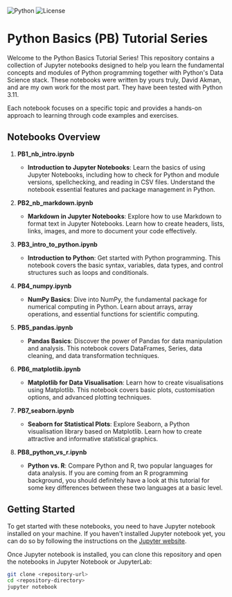 ![Python](https://img.shields.io/badge/Python-3.x-blue.svg)
![License](https://img.shields.io/badge/License-MIT-brightgreen.svg)

# Python Basics (PB) Tutorial Series

Welcome to the Python Basics Tutorial Series! This repository contains a collection of Jupyter notebooks designed to help you learn the fundamental concepts and modules of Python programming together with Python's Data Science stack. These notebooks were written by yours truly, David Akman, and are my own work for the most part. They have been tested with Python 3.11.

Each notebook focuses on a specific topic and provides a hands-on approach to learning through code examples and exercises.

## Notebooks Overview

1. **PB1_nb_intro.ipynb**
   - **Introduction to Jupyter Notebooks**: Learn the basics of using Jupyter Notebooks, including how to check for Python and module versions, spellchecking, and reading in CSV files. Understand the notebook essential features and package management in Python.

2. **PB2_nb_markdown.ipynb**
   - **Markdown in Jupyter Notebooks**: Explore how to use Markdown to format text in Jupyter Notebooks. Learn how to create headers, lists, links, images, and more to document your code effectively.

3. **PB3_intro_to_python.ipynb**
   - **Introduction to Python**: Get started with Python programming. This notebook covers the basic syntax, variables, data types, and control structures such as loops and conditionals.

4. **PB4_numpy.ipynb**
   - **NumPy Basics**: Dive into NumPy, the fundamental package for numerical computing in Python. Learn about arrays, array operations, and essential functions for scientific computing.

5. **PB5_pandas.ipynb**
   - **Pandas Basics**: Discover the power of Pandas for data manipulation and analysis. This notebook covers DataFrames, Series, data cleaning, and data transformation techniques.

6. **PB6_matplotlib.ipynb**
   - **Matplotlib for Data Visualisation**: Learn how to create visualisations using Matplotlib. This notebook covers basic plots, customisation options, and advanced plotting techniques.

7. **PB7_seaborn.ipynb**
   - **Seaborn for Statistical Plots**: Explore Seaborn, a Python visualisation library based on Matplotlib. Learn how to create attractive and informative statistical graphics.

8. **PB8_python_vs_r.ipynb**
   - **Python vs. R**: Compare Python and R, two popular languages for data analysis. If you are coming from an R programming background, you should definitely have a look at this tutorial for some key differences between these two languages at a basic level.

## Getting Started

To get started with these notebooks, you need to have Jupyter notebook installed on your machine. If you haven't installed Jupyter notebook yet, you can do so by following the instructions on the [Jupyter website](https://jupyter.org/install).

Once Jupyter notebook is installed, you can clone this repository and open the notebooks in Jupyter Notebook or JupyterLab:

```sh
git clone <repository-url>
cd <repository-directory>
jupyter notebook



